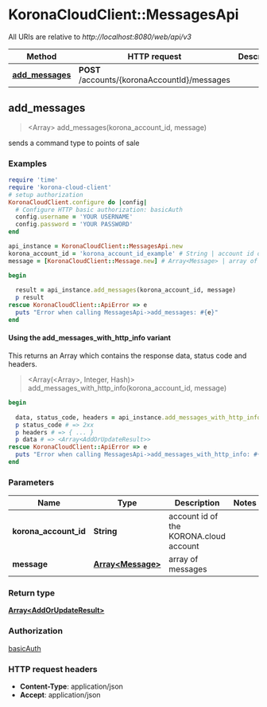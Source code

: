# KoronaCloudClient::MessagesApi

All URIs are relative to *http://localhost:8080/web/api/v3*

| Method | HTTP request | Description |
| ------ | ------------ | ----------- |
| [**add_messages**](MessagesApi.md#add_messages) | **POST** /accounts/{koronaAccountId}/messages |  |


## add_messages

> <Array<AddOrUpdateResult>> add_messages(korona_account_id, message)



sends a command type to points of sale

### Examples

```ruby
require 'time'
require 'korona-cloud-client'
# setup authorization
KoronaCloudClient.configure do |config|
  # Configure HTTP basic authorization: basicAuth
  config.username = 'YOUR USERNAME'
  config.password = 'YOUR PASSWORD'
end

api_instance = KoronaCloudClient::MessagesApi.new
korona_account_id = 'korona_account_id_example' # String | account id of the KORONA.cloud account
message = [KoronaCloudClient::Message.new] # Array<Message> | array of messages

begin
  
  result = api_instance.add_messages(korona_account_id, message)
  p result
rescue KoronaCloudClient::ApiError => e
  puts "Error when calling MessagesApi->add_messages: #{e}"
end
```

#### Using the add_messages_with_http_info variant

This returns an Array which contains the response data, status code and headers.

> <Array(<Array<AddOrUpdateResult>>, Integer, Hash)> add_messages_with_http_info(korona_account_id, message)

```ruby
begin
  
  data, status_code, headers = api_instance.add_messages_with_http_info(korona_account_id, message)
  p status_code # => 2xx
  p headers # => { ... }
  p data # => <Array<AddOrUpdateResult>>
rescue KoronaCloudClient::ApiError => e
  puts "Error when calling MessagesApi->add_messages_with_http_info: #{e}"
end
```

### Parameters

| Name | Type | Description | Notes |
| ---- | ---- | ----------- | ----- |
| **korona_account_id** | **String** | account id of the KORONA.cloud account |  |
| **message** | [**Array&lt;Message&gt;**](Message.md) | array of messages |  |

### Return type

[**Array&lt;AddOrUpdateResult&gt;**](AddOrUpdateResult.md)

### Authorization

[basicAuth](../README.md#basicAuth)

### HTTP request headers

- **Content-Type**: application/json
- **Accept**: application/json

